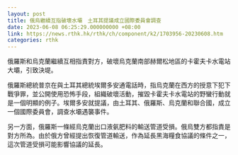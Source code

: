 ```yaml
---
layout: post
title: 俄烏繼續互指破壞水壩　土耳其提議成立國際委員會調查
date: 2023-06-08 06:25:29.000000000 +08:00
link: https://news.rthk.hk/rthk/ch/component/k2/1703956-20230608.htm
categories: rthk
---
```


俄羅斯和烏克蘭繼續互相指責對方，破壞烏克蘭南部赫爾松地區的卡霍夫卡水電站大壩，引致決堤。

俄羅斯總統普京在與土耳其總統埃爾多安通電話時，指烏克蘭在西方的授意下犯下戰爭罪，並公開使用恐怖手段，組織破壞活動，摧毀卡霍夫卡水電站的野蠻行動就是一個明顯的例子。埃爾多安就提議，由土耳其、俄羅斯、烏克蘭和聯合國，成立一個國際委員會，調查水壩遇襲事件。

另一方面，俄羅斯一條經烏克蘭出口液氨肥料的輸送管道受損。俄烏雙方都指責是對方所為。由於俄方曾經提出恢復管道輸送，作為延長黑海糧食協議的條件之一，這次管道受損可能影響協議的延長。
